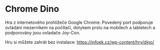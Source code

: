 # Chrome Dino
Hra z internetového prohlížeče Google Chrome. Povedený port podporuje ovládání mezerníkem na počítači, dotykem prstu na mobilech a tabletech a podporovány jsou ovladače Joy-Con.

Hru si můžete zahrát bez instalace:
https://infoek.cz/wp-content/hry/dino/


